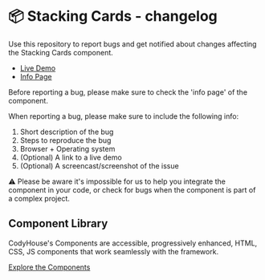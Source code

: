 # 📦 Stacking Cards - changelog

Use this repository to report bugs and get notified about changes affecting the Stacking Cards component.

- [Live Demo](https://codyhouse.co/ds/components/app/stacking-cards)
- [Info Page](https://codyhouse.co/ds/components/info/stacking-cards)

Before reporting a bug, please make sure to check the 'info page' of the component. 

When reporting a bug, please make sure to include the following info:

1. Short description of the bug
2. Steps to reproduce the bug
3. Browser + Operating system
4. (Optional) A link to a live demo
5. (Optional) A screencast/screenshot of the issue

⚠️ Please be aware it's impossible for us to help you integrate the component in your code, or check for bugs when the component is part of a complex project.

## Component Library

CodyHouse's Components are accessible, progressively enhanced, HTML, CSS, JS components that work seamlessly with the framework.

[Explore the Components](https://codyhouse.co/ds/components)
